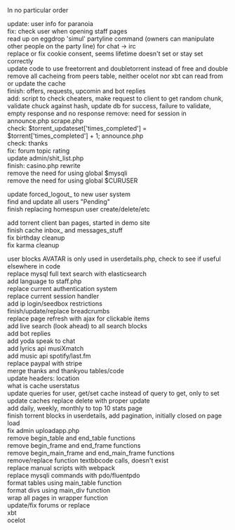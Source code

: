 In no particular order  

update: user info for paranoia  
fix: check user when opening staff pages  
read up on eggdrop 'simul' partyline command (owners can manipulate other people on the party line) for chat -> irc  
replace or fix cookie consent, seems lifetime doesn't set or stay set correctly  
update code to use freetorrent and doubletorrent instead of free and double  
remove all cacheing from peers table, neither ocelot nor xbt can read from or update the cache  
finish: offers, requests, upcomin and bot replies  
add: script to check cheaters, make request to client to get random chunk, validate chuck against hash, update db for success, failure to validate, empty response and no response
remove: need for session in announce.php scrape.php  
check: $torrent_updateset['times_completed'] = $torrent['times_completed'] + 1; announce.php  
check: thanks  
fix: forum topic rating  
update admin/shit_list.php  
finish: casino.php rewrite  
remove the need for using global $mysqli  
remove the need for using global $CURUSER  

update forced_logout_ to new user system  
find and update all users "Pending"  
finish replacing homespun user create/delete/etc  

add torrent client ban pages, started in demo site  
finish cache inbox_ and messages_stuff  
fix birthday cleanup  
fix karma cleanup  


user blocks AVATAR is only used in userdetails.php, check to see if useful elsewhere in code  
replace mysql full text search with elasticsearch  
add language to staff.php  
replace current authentication system  
replace current session handler  
add ip login/seedbox restrictions  
finish/update/replace breadcrumbs  
replace page refresh with ajax for clickable items  
add live search (look ahead) to all search blocks  
add bot replies  
add yoda speak to chat  
add lyrics api musiXmatch  
add music api spotify/last.fm  
replace paypal with stripe  
merge thanks and thankyou tables/code  
update headers: location  
what is cache userstatus  
update queries for user, get/set cache instead of query to get, only to set  
update caches replace delete with proper update  
add daily, weekly, monthly to top 10 stats page  
finish torrent blocks in userdetails, add pagination, initially closed on page load  
fix admin uploadapp.php  
remove begin_table and end_table functions  
remove begin_frame and end_frame functions  
remove begin_main_frame and end_main_frame functions  
remove/replace function textbbcode calls, doesn't exist  
replace manual scripts with webpack  
replace mysqli commands with pdo/fluentpdo  
format tables using main_table function  
format divs using main_div function  
wrap all pages in wrapper function  
update/fix forums or replace  
xbt  
ocelot  
